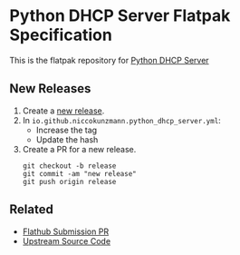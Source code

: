 # Python DHCP Server Flatpak Specification

This is the flatpak repository for
[Python DHCP Server][app]


## New Releases

1. Create a [new release](https://github.com/niccokunzmann/python_dhcp_server/releases).
2. In `io.github.niccokunzmann.python_dhcp_server.yml`:
    - Increase the tag
    - Update the hash
3. Create a PR for a new release.
   ```
   git checkout -b release
   git commit -am "new release"
   git push origin release
   ```

## Related

- [Flathub Submission PR](https://github.com/flathub/flathub/pull/5273)
- [Upstream Source Code][app]


[app]: https://github.com/niccokunzmann/python_dhcp_server/
